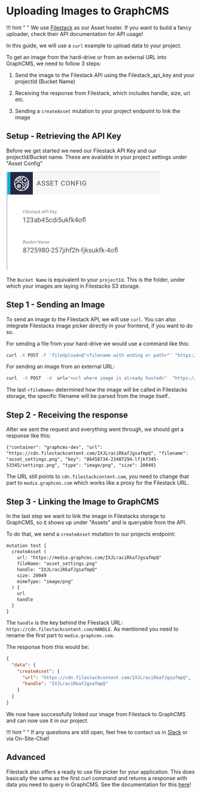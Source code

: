 # Uploading Images to GraphCMS

!!! hint " "
    We use [Filestack](https://www.filestack.com/) as our Asset hoster. If you want to build a fancy uploader, check their API documentation for API usage!

In this guide, we will use a `curl` example to upload data to your project.

To get an image from the hard-drive or from an external URL into GraphCMS, we need to follow 3 steps:

1. Send the image to the Filestack API using the Filestack_api_key and your projectId (Bucket Name)

2. Receiving the response from Filestack, which includes handle, size, url etc.

3. Sending a `createAsset` mutation to your project endpoint to link the image

## Setup - Retrieving the API Key

Before we get started we need our Filestack API Key and our projectId/Bucket name. These are available in your project settings under "Asset Config"

![Asset Settings](../img/guides/asset_settings.png)

The `Bucket Name` is equivalent to your `projectId`. This is the folder, under which your images are laying in Filestacks S3 storage.

## Step 1 - Sending an Image

To send an image to the Filestack API, we will use `curl`. You can also integrate Filestacks image picker directly in your frontend, if you want to do so.

For sending a file from your hard-drive we would use a command like this:

```bash
curl -X POST -F 'fileUpload=@"<filename with ending or path>"' "https://www.filestackapi.com/api/store/S3?key=<filestackAPIkey>&path=/<projectId>/<filename>"
```

For sending an image from an external URL:

```bash
curl  -X POST  -d  url="<url where image is already hosted>"  "https://www.filestackapi.com/api/store/S3?key=<filestackAPIkey>&path=/<projectId>/<filename>"
```

The last `<fileName>` determined how the image will be called in Filestacks storage, the specific filename will be parsed from the image itself..

## Step 2 - Receiving the response

After we sent the request and everything went through, we should get a response like this:

```
{"container": "graphcms-dev", "url": "https://cdn.filestackcontent.com/IXJLraciRkafJgsafmpQ", "filename": "asset_settings.png", "key": "86458734-23487294-lfjkf345-53345/settings.png", "type": "image/png", "size": 20049}
```

The URL still points to `cdn.filestackcontent.com`, you need to change that part to `media.graphcms.com` which works like a proxy for the Filestack URL.

## Step 3 - Linking the Image to GraphCMS

In the last step we want to link the image in Filestacks storage to GraphCMS, so it shows up under "Assets" and is queryable from the API.

To do that, we send a `createAsset` mutation to our projects endpoint:

```
mutation test {
  createAsset (
    url: "https://media.graphcms.com/IXJLraciRkafJgsafmpQ"
    fileName: "asset_settings.png"
    handle: "IXJLraciRkafJgsafmpQ"
    size: 20049
    mimeType: "image/png"
  ) {
    url
    handle
  }
}
```

The `handle` is the key behind the Filestack URL: `https://cdn.filestackcontent.com/HANDLE`. As mentioned you need to rename the first part to `media.graphcms.com`.

The response from this would be:

```json
{
  "data": {
    "createAsset": {
      "url": "https://cdn.filestackcontent.com/IXJLraciRkafJgsafmpQ",
      "handle": "IXJLraciRkafJgsafmpQ"
    }
  }
}
```

We now have successfully linked our image from Filestack to GraphCMS and can now use it in our project.

!!! hint " "
    If any questions are still open, feel free to contact us in [Slack](https://slack.graphcms.com) or via On-Site-Chat!

## Advanced

Filestack also offers a ready to use file picker for your application. This does basically the same as the first curl command and returns a response with data you need to query in GraphCMS. See the documentation for this [here](https://www.filestack.com/docs/javascript-api/client)!